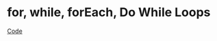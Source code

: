 # for, while, forEach, Do While Loops

[Code](Hacking%2054cdd1878c1940c3a585abeff2f3dc81/Pwn%20Web%20628ccafad89a438097d411029e11be72/Web%20Development%20b79dc89ef8b14ff1951974c9abd8f931/JavaScript%2020e84adae71b41f9a0ceaf0c93ff310a/for,%20while,%20forEach,%20Do%20While%20Loops%208262fc7ed1404480805cd4f99a2096ca/Code.md)